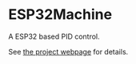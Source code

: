# ESP32Machine

A ESP32 based PID control.

See [the project webpage](https://kolkman.github.io/ESP32ressoMachine/) for details.